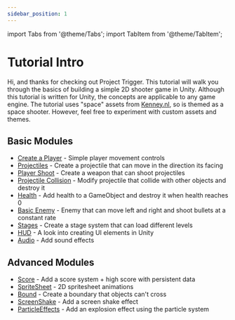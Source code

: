 ```yaml
---
sidebar_position: 1
---
```


import Tabs from '@theme/Tabs';
import TabItem from '@theme/TabItem';

# Tutorial Intro
Hi, and thanks for checking out Project Trigger. This tutorial will walk you through the basics of building a simple 2D shooter game in Unity. Although this tutorial is written for Unity, the concepts are applicable to any game engine. The tutorial uses "space" assets from [Kenney.nl](https://kenney.nl/), so is themed as a space shooter. However, feel free to experiment with custom assets and themes.

## Basic Modules
- [Create a Player](/Basic%20Tutorials/1_player_movement.md) - Simple player movement controls
- [Projectiles](/Basic%20Tutorials/2_projectile.md) - Create a projectile that can move in the direction its facing
- [Player Shoot](/Basic%20Tutorials/3_player_shoot.md) - Create a weapon that can shoot projectiles
- [Projectile Collision](/Basic%20Tutorials/4_collision_detection.md) - Modify projectile that collide with other objects and destroy it
- [Health](/Basic%20Tutorials/5_health.md) - Add health to a GameObject and destroy it when health reaches 0
- [Basic Enemy](/Basic%20Tutorials/6_basic_enemy.md) - Enemy that can move left and right and shoot bullets at a constant rate
- [Stages](/Basic%20Tutorials/7_stages.md) - Create a stage system that can load different levels
- [HUD](/Basic%20Tutorials/8_hud.md) - A look into creating UI elements in Unity
- [Audio](/Basic%20Tutorials/9_audio.md) - Add sound effects

## Advanced Modules
- [Score](/Advanced%20Tutorials/10_scores.md) - Add a score system + high score with persistent data
- [SpriteSheet](/Advanced%20Tutorials/11_spritesheet.md) - 2D spritesheet animations
- [Bound](/Advanced%20Tutorials/12_bounds.md) - Create a boundary that objects can't cross
- [ScreenShake](/Advanced%20Tutorials/13_ScreenShake.md) - Add a screen shake effect
- [ParticleEffects](/Advanced%20Tutorials/14_ParticleEffects.md) - Add an explosion effect using the particle system
